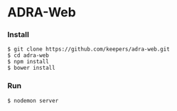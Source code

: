 # ADRA-Web

### Install
```
$ git clone https://github.com/keepers/adra-web.git
$ cd adra-web
$ npm install
$ bower install
```

### Run
```
$ nodemon server
```
